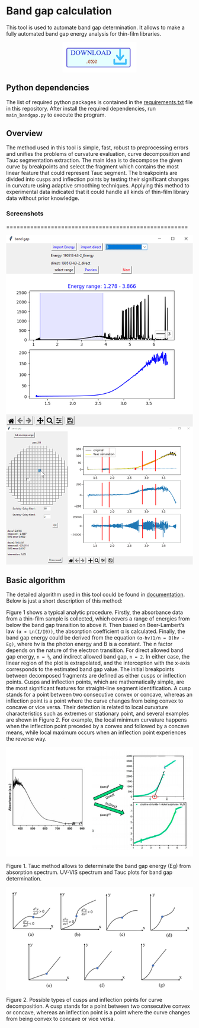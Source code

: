 # Band gap calculation
This tool is used to automate band gap determination. It allows to make a fully automated band gap energy analysis
for thin-film libraries.

<p align="center">
    <a href="https://ruhr-uni-bochum.sciebo.de/s/9Gh7H91tPEEn8DQ" target="_blank">
        <img align="center" width = "200" alt="download" src="/assets/download_logo1.png"/>
    </a>
</p>

## Python dependencies
The list of required python packages is contained in the [requirements.txt](requirements.txt) file in this repository. After install the required dependencies, run `main_bandgap.py` to execute the program.

## Overview
The method used in this tool is simple, fast, robust to preprocessing errors and unifies the problems of curvature evaluation, curve decomposition and Tauc segmentation extraction. The main idea is to decompose the given curve by breakpoints and select the fragment 
which contains the most linear feature that could represent Tauc segment. The breakpoints are divided into cusps and inflection points by 
testing their significant changes in curvature using adaptive smoothing techniques. Applying this method to experimental data indicated 
that it could handle all kinds of thin-film library data without prior knowledge.

### Screenshots
=====================================================

<p align="center">
     <img align="center" src="/assets/image1.png"/>
    <img align="center" src="/assets/image2.gif"/>
</p>



## Basic algorithm
The detailed algorithm used in this tool could be found in [documentation](/assets/algorithm_bandgap.pdf). Below is just a short description of this method:


Figure 1 shows a typical analytic procedure. Firstly, the absorbance data from a thin-film sample is collected, which covers a range of energies from below the band gap transition to above it. Then based on Beer-Lambert’s law `(α ∝ Ln(I/I0))`, the absorption coefficient α is calculated. Finally, the band gap energy could be derived from the equation `(α·hv)1/n = B(hv - Eg)`, where hν is the photon energy and B is a constant. The n factor depends on the nature of the electron transition. For direct allowed band gap energy, `n = ½`, and indirect allowed band gap, `n = 2`. In either case, the linear region of the plot is extrapolated, and the interception with the x-axis corresponds to the estimated band gap value. The initial breakpoints between decomposed fragments are defined as either cusps or inflection points. Cusps and inflection points, which are mathematically simple, are the most significant features for straight-line segment identification. A cusp stands for a 
point between two consecutive convex or concave, whereas an inflection point is a point where the curve changes from being convex to concave or vice versa. Their detection is related to local curvature characteristics such as extremes or stationary point, and several examples are shown in Figure 2. For example, the local minimum curvature happens when the inflection point preceded by a convex and followed by a concave means, while local maximum occurs when an inflection point experiences the reverse way. 

![1](/assets/overview1.png)

Figure 1. Tauc method allows to determinate the band gap energy (Eg) from absorption spectrum. UV-VIS spectrum and Tauc plots for band gap determination. 



![2](/assets/overview2.png)

Figure 2. Possible types of cusps and inflection points for curve decomposition. A cusp stands for a point between two consecutive convex or concave, whereas an inflection point is a point where the curve changes from being convex to concave or vice versa.


